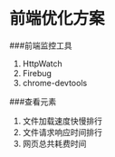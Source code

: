 # 前端优化方案

###前端监控工具
1. HttpWatch
2. Firebug
3. chrome-devtools

###查看元素
1. 文件加载速度快慢排行
2. 文件请求响应时间排行
3. 网页总共耗费时间
